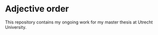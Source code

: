 # Adjective order

This repository contains my ongoing work for my master thesis at Utrecht University.
